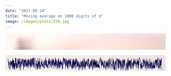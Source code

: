 ```yaml
---
date: "2021-09-14"
title: "Moving average on 1000 digits of π"
image: /images/plots/270.jpg
---
```


![](/images/plots/270b.gif)

![](/images/plots/270a.gif)
